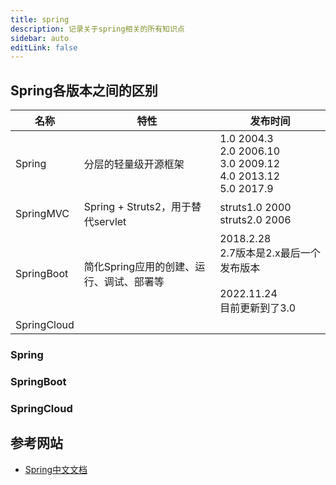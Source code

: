 ```yaml
---
title: spring
description: 记录关于spring相关的所有知识点
sidebar: auto
editLink: false
---
```

## Spring各版本之间的区别

| 名称 | 特性 | 发布时间 |
| --- | --- | --- |
| Spring | 分层的轻量级开源框架 | 1.0 2004.3 <br> 2.0 2006.10 <br> 3.0 2009.12<br>4.0 2013.12 <br>5.0 2017.9|
| SpringMVC | Spring + Struts2，用于替代servlet |struts1.0 2000 <br> struts2.0 2006 |
| SpringBoot | 简化Spring应用的创建、运行、调试、部署等 | 2018.2.28<br>2.7版本是2.x最后一个发布版本<br><br>2022.11.24<br>目前更新到了3.0 |
| SpringCloud | ||

### Spring

### SpringBoot

### SpringCloud

## 参考网站
- [Spring中文文档](https://springdoc.cn/)